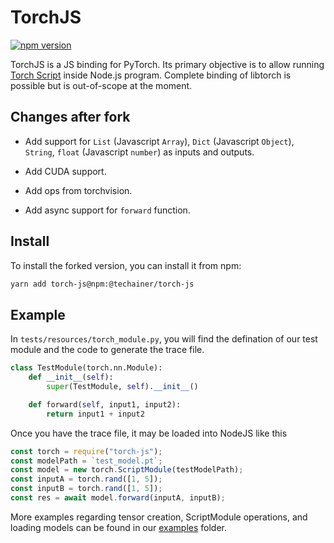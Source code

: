 # TorchJS

[![npm version](https://badge.fury.io/js/%40arition%2Ftorch-js.svg)](https://badge.fury.io/js/%40arition%2Ftorch-js)

TorchJS is a JS binding for PyTorch. Its primary objective is to allow running [Torch Script](https://pytorch.org/docs/master/jit.html) inside Node.js program. Complete binding of libtorch is possible but is out-of-scope at the moment.

## Changes after fork

- Add support for `List` (Javascript `Array`), `Dict` (Javascript `Object`), `String`, `float` (Javascript `number`) as inputs and outputs.

- Add CUDA support.

- Add ops from torchvision.

- Add async support for `forward` function.

## Install

To install the forked version, you can install it from npm:

```bash
yarn add torch-js@npm:@techainer/torch-js
```

## Example

In `tests/resources/torch_module.py`, you will find the defination of our test module and the code to generate the trace file.

```python
class TestModule(torch.nn.Module):
    def __init__(self):
        super(TestModule, self).__init__()

    def forward(self, input1, input2):
        return input1 + input2
```

Once you have the trace file, it may be loaded into NodeJS like this

```javascript
const torch = require("torch-js");
const modelPath = `test_model.pt`;
const model = new torch.ScriptModule(testModelPath);
const inputA = torch.rand([1, 5]);
const inputB = torch.rand([1, 5]);
const res = await model.forward(inputA, inputB);
```

More examples regarding tensor creation, ScriptModule operations, and loading models can be found in our [examples](./examples) folder.
